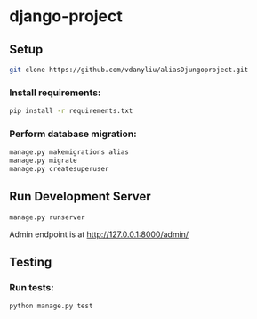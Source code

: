 # django-project

## Setup
```bash
git clone https://github.com/vdanyliu/aliasDjungoproject.git
```

### Install requirements:
```bash
pip install -r requirements.txt
```

### Perform database migration:
```bash
manage.py makemigrations alias
manage.py migrate
manage.py createsuperuser
```

## Run Development Server

```bash
manage.py runserver
```
Admin endpoint is at http://127.0.0.1:8000/admin/

## Testing

### Run tests:
```bash
python manage.py test
```

